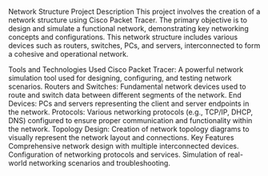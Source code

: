 Network Structure Project
Description
This project involves the creation of a network structure using Cisco Packet Tracer. The primary objective is to design and simulate a functional network, demonstrating key networking concepts and configurations. This network structure includes various devices such as routers, switches, PCs, and servers, interconnected to form a cohesive and operational network.

Tools and Technologies Used
Cisco Packet Tracer: A powerful network simulation tool used for designing, configuring, and testing network scenarios.
Routers and Switches: Fundamental network devices used to route and switch data between different segments of the network.
End Devices: PCs and servers representing the client and server endpoints in the network.
Protocols: Various networking protocols (e.g., TCP/IP, DHCP, DNS) configured to ensure proper communication and functionality within the network.
Topology Design: Creation of network topology diagrams to visually represent the network layout and connections.
Key Features
Comprehensive network design with multiple interconnected devices.
Configuration of networking protocols and services.
Simulation of real-world networking scenarios and troubleshooting.
